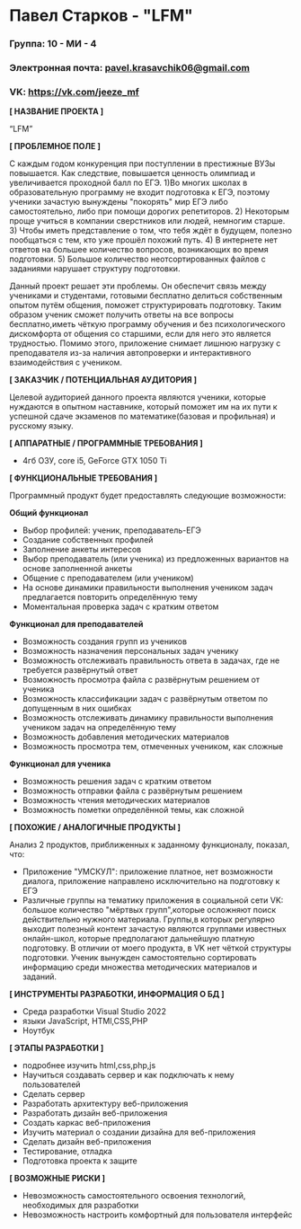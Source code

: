 # Павел Старков - "LFM"
### Группа: 10 - МИ - 4
### Электронная почта: pavel.krasavchik06@gmail.com
### VK: https://vk.com/jeeze_mf
**[ НАЗВАНИЕ ПРОЕКТА ]**

“LFM”

**[ ПРОБЛЕМНОЕ ПОЛЕ ]**

С каждым годом конкуренция при поступлении в престижные ВУЗы повышается. Как следствие, повышается ценность олимпиад и увеличивается проходной балл по ЕГЭ. 
1)Во многих школах в образовательную программу не входит подготовка к ЕГЭ, поэтому ученики зачастую вынуждены "покорять" мир ЕГЭ либо самостоятельно, либо при помощи дорогих репетиторов.
2) Некоторым проще учиться в компании сверстников или людей, немногим старше.
3) Чтобы иметь представление о том, что тебя ждёт в будущем, полезно пообщаться с тем, кто уже прошёл похожий путь.
4) В интернете нет ответов на большее количество вопросов, возникающих во время подготовки.
5) Большое количество неотсортированных файлов с заданиями нарушает структуру подготовки.

Данный проект решает эти проблемы. Он обеспечит связь между учениками и студентами, готовыми бесплатно делиться собственным опытом путём общения, поможет структурировать подготовку. Таким образом ученик сможет получить ответы на все вопросы бесплатно,иметь чёткую программу обучения и без психологического дискомфорта от общения со старшими, если для него это является трудностью. Помимо этого, приложение снимает лишнюю нагрузку с преподавателя из-за наличия автопроверки и интерактивного взаимодействия с учеником. 

**[ ЗАКАЗЧИК / ПОТЕНЦИАЛЬНАЯ АУДИТОРИЯ ]**

Целевой аудиторией данного проекта являются ученики, которые нуждаются в опытном наставнике, который поможет им на их пути к успешной сдаче экзаменов по математике(базовая и профильная) и русскому языку.

**[ АППАРАТНЫЕ / ПРОГРАММНЫЕ ТРЕБОВАНИЯ ]** 

* 4гб ОЗУ, core i5, GeForce GTX 1050 Ti

**[ ФУНКЦИОНАЛЬНЫЕ ТРЕБОВАНИЯ ]**

Программный продукт будет предоставлять следующие возможности:

**Общий функционал**
* Выбор профилей: ученик, преподаватель-ЕГЭ
* Создание собственных профилей
* Заполнение анкеты интересов
* Выбор преподаватель (или ученика) из предложенных вариантов на основе заполненной анкеты
* Общение с преподавателем (или учеником)
* На основе динамики правильности выполнения учеником задач предлагается повторить определённую тему
* Моментальная проверка задач с кратким ответом



**Функционал для преподавателей**
* Возможность создания групп из учеников
* Возможность назначения персональных задач ученику
* Возможность отслеживать правильность ответа в задачах, где не требуется развёрнутый ответ
* Возможность просмотра файла с развёрнутым решением от ученика
* Возможность классификации задач с развёрнутым ответом по допущенным в них ошибках
* Возможность отслеживать динамику правильности выполнения учеником задач на определённую тему
* Возможность добавления методических материалов
* Возможность просмотра тем, отмеченных учеником, как сложные

**Функционал для ученика**
* Возможность решения задач с кратким ответом
* Возможность отправки файла с развёрнутым решением
* Возможность чтения методических материалов
* Возможность пометки определённой темы, как сложной

**[ ПОХОЖИЕ / АНАЛОГИЧНЫЕ ПРОДУКТЫ ]**

Анализ 2 продуктов, приближенных к заданному функционалу, показал, что:

* Приложение "УМСКУЛ": приложение платное, нет возможности диалога, приложение направлено исключительно на подготовку к ЕГЭ
* Различные группы на тематику приложения в социальной сети VK: большое количество "мёртвых групп",которые осложняют поиск действительно нужного материала. Группы,в которых регулярно выходит полезный контент зачастую являются группами известных онлайн-школ, которые предполагают дальнейшую платную подготовку. В отличии от моего продукта, в VK нет чёткой структуры подготовки. Ученик вынужден самостоятельно сортировать информацию среди множества методических материалов и заданий.  

**[ ИНСТРУМЕНТЫ РАЗРАБОТКИ, ИНФОРМАЦИЯ О БД ]**
* Среда разработки Visual Studio 2022
* языки JavaScript, HTMl,CSS,PHP
* Ноутбук

**[ ЭТАПЫ РАЗРАБОТКИ ]**
* подробнее изучить html,css,php,js
* Научиться создавать сервер и как подключать к нему пользователей
* Сделать сервер
* Разработать архитектуру веб-приложения
* Разработать дизайн веб-приложения
* Создать каркас веб-приложения
* Изучить материал о создании дизайна для веб-приложения
* Сделать дизайн веб-приложения
*	Тестирование, отладка
*	Подготовка проекта к защите

**[ ВОЗМОЖНЫЕ РИСКИ ]**

* Невозможность самостоятельного освоения технологий, необходимых для разработки
* Невозможность настроить комфортный для пользователя интерфейс

